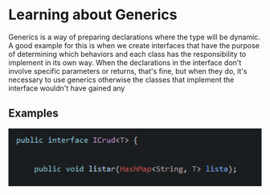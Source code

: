 # Learning about Generics

Generics is a way of preparing declarations where the type will be dynamic.
A good example for this is when we create interfaces that have the purpose of determining which behaviors and each class has the responsibility to implement in its own way.
When the declarations in the interface don't involve specific parameters or returns, that's fine, but when they do, it's necessary to use generics otherwise the classes that implement the interface wouldn't have gained any

## Examples 

<img src="./img/example_01.png" alt="Example 01" width="900px">
